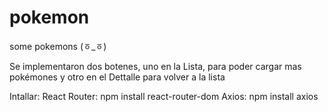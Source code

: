 # pokemon
some pokemons (ㆆ_ㆆ)

Se implementaron dos botenes, uno en la Lista, para poder cargar mas pokémones y otro en el Dettalle para volver a la lista

Intallar:
React Router: npm install react-router-dom
Axios: npm install axios
